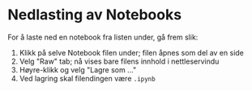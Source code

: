 # Nedlasting av Notebooks

For å laste ned en notebook fra listen under, gå frem slik:

1. Klikk på selve Notebook filen under; filen åpnes som del av en side
1. Velg "Raw" tab; nå vises bare filens innhold i nettleservindu
1. Høyre-klikk og velg "Lagre som ..."
1. Ved lagring skal filendingen være `.ipynb`
